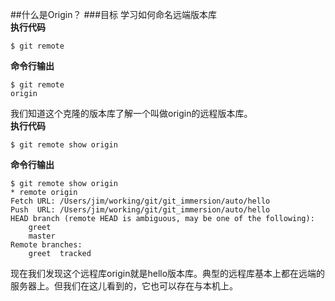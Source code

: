 ##什么是Origin？
###目标
学习如何命名远端版本库  
**执行代码**

`$ git remote`

**命令行输出**

	$ git remote
	origin
我们知道这个克隆的版本库了解一个叫做origin的远程版本库。  
**执行代码**

`$ git remote show origin` 

**命令行输出**

	$ git remote show origin
	* remote origin
  	Fetch URL: /Users/jim/working/git/git_immersion/auto/hello
  	Push  URL: /Users/jim/working/git/git_immersion/auto/hello
  	HEAD branch (remote HEAD is ambiguous, may be one of the following):
    	greet
    	master
  	Remote branches:
    	greet  tracked
现在我们发现这个远程库origin就是hello版本库。典型的远程库基本上都在远端的服务器上。但我们在这儿看到的，它也可以存在与本机上。